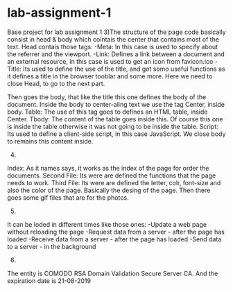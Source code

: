# lab-assignment-1
Base project for lab assignment 1
3)The structure of the page code basically consist in head & body which cointais the center that contains most of the text.
Head contais those tags:
-Meta: In this case is used to specify about the referrer and the viewport.
-Link: Defines a link between a document and an external resource, in this case is used to get an icon from favicon.ico
-Title: Its used to define the use of the title, and got somo useful functions as it defines a title in the browser tooblar and some more.
Here we need to close Head, to go to the next part.

Then goes the body, that like the title this one defines the body of the document.
Inside the body to center-aling text we use the tag Center, inside body.
Table: The use of this tag goes to defines an HTML table, inside Center.
Tbody: The content of the table goes inside this. Of course this one is inside the table otherwise it was not going to be inside the table.
Script: Its used to define a client-side script, in this case JavaScript.
We close body to remains this content inside.

4)
Index: As it names says, it works as the index of the page for order the documents.
Second File: Its were are defined the functions that the page needs to work.
Third File: Its were are defined the letter, colr, font-size and also the color of the page. Basically the desing of the page.
Then there goes some gif files that are for the photos.

5)
It can be loded in different times like those ones:
-Update a web page without reloading the page
-Request data from a server - after the page has loaded
-Receive data from a server  - after the page has loaded
-Send data to a server - in the background

6)
The entity is COMODO RSA Domain Validation Secure Server CA.
And the expiration date is 21-08-2019





